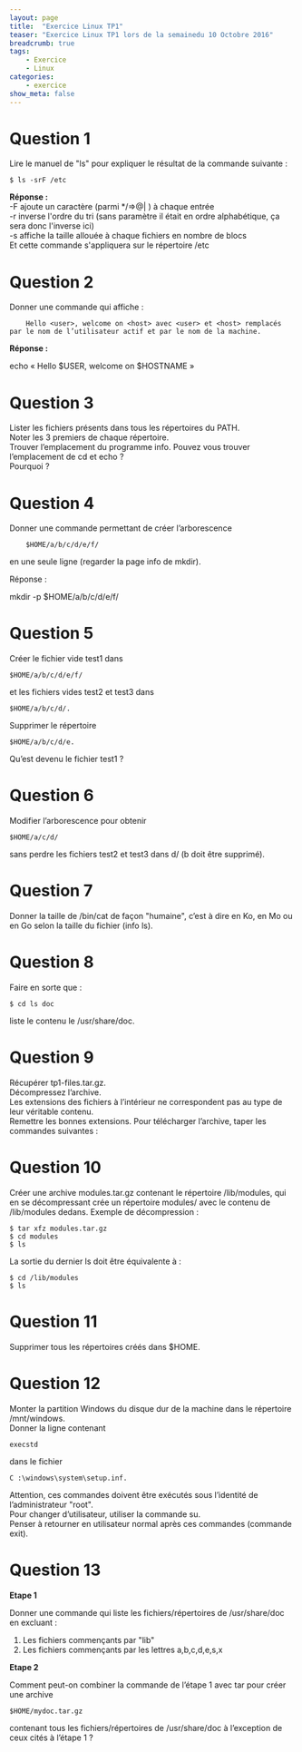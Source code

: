 ```yaml
---
layout: page
title:  "Exercice Linux TP1"
teaser: "Exercice Linux TP1 lors de la semainedu 10 Octobre 2016"
breadcrumb: true
tags:
    - Exercice
    - Linux
categories:
    - exercice
show_meta: false
---
```


# **Question 1**

Lire le manuel de "ls" pour expliquer le résultat de la commande suivante :

    $ ls -srF /etc

**Réponse :**    
-F ajoute un caractère (parmi \*/=>@| ) à chaque entrée  
-r inverse l'ordre du tri (sans paramètre il était en ordre alphabétique, ça sera donc l'inverse ici)  
-s affiche la taille allouée à chaque fichiers en nombre de blocs  
Et cette commande s'appliquera sur le répertoire /etc  


# **Question 2**

Donner une commande qui affiche :

        Hello <user>, welcome on <host> avec <user> et <host> remplacés par le nom de l’utilisateur actif et par le nom de la machine.

**Réponse :**  

echo « Hello $USER, welcome on $HOSTNAME »


# **Question 3**

Lister les fichiers présents dans tous les répertoires du PATH.   
Noter les 3 premiers de chaque répertoire.   
Trouver l’emplacement du programme info.
Pouvez vous trouver l’emplacement de cd et echo ?  
Pourquoi ?

# **Question 4**

Donner une commande permettant de créer l’arborescence

        $HOME/a/b/c/d/e/f/

en une seule ligne (regarder la page info de mkdir).

Réponse :

mkdir -p $HOME/a/b/c/d/e/f/



# **Question 5**

Créer le fichier vide test1 dans

    $HOME/a/b/c/d/e/f/

et les fichiers vides test2 et test3 dans

    $HOME/a/b/c/d/.

Supprimer le répertoire

    $HOME/a/b/c/d/e.

Qu’est devenu le fichier test1 ?

# **Question 6**

Modifier l’arborescence pour obtenir

    $HOME/a/c/d/

sans perdre les fichiers test2 et test3 dans d/ (b doit être supprimé).

# **Question 7**

Donner la taille de /bin/cat de façon "humaine", c’est à dire en Ko, en Mo ou en Go selon la taille du fichier (info ls).

# **Question 8**

Faire en sorte que :

    $ cd ls doc

liste le contenu le /usr/share/doc.

# **Question 9**

Récupérer tp1-files.tar.gz.   
Décompressez l’archive.   
Les extensions des fichiers à l’intérieur ne correspondent pas au type de leur véritable contenu.   
Remettre les bonnes extensions.
Pour télécharger l’archive, taper les commandes suivantes :

# **Question 10**

Créer une archive modules.tar.gz contenant le répertoire /lib/modules, qui en se décompressant crée un répertoire modules/ avec le contenu de /lib/modules dedans. Exemple de décompression :

    $ tar xfz modules.tar.gz
    $ cd modules
    $ ls

La sortie du dernier ls doit être équivalente à :

    $ cd /lib/modules
    $ ls

# **Question 11**

Supprimer tous les répertoires créés dans $HOME.

# **Question 12**

Monter la partition Windows du disque dur de la machine dans le répertoire /mnt/windows.  
Donner la ligne contenant

    execstd

dans le fichier

    C :\windows\system\setup.inf.

Attention, ces commandes doivent être exécutés sous l’identité de l’administrateur "root".  
Pour changer d’utilisateur, utiliser la commande su.   
Penser à retourner en utilisateur normal après ces commandes (commande exit).

# **Question 13**

  **Etape 1**

Donner une commande qui liste les fichiers/répertoires de /usr/share/doc en excluant :

1. Les fichiers commençants par "lib"
2. Les fichiers commençants par les lettres a,b,c,d,e,s,x

  **Etape 2**

Comment peut-on combiner la commande de l’étape 1 avec tar pour créer une archive

    $HOME/mydoc.tar.gz

contenant tous les fichiers/répertoires de /usr/share/doc à l’exception de ceux cités à l’étape 1 ?
